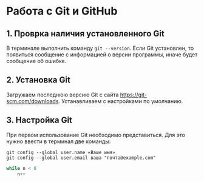 # Работа с Git и GitHub

## 1. Проврка наличия установленного Git
В терминале выполнить команду `git --version`.
Если Git установлен, то появиться сообщение с информацией о версии программы, иначе будет сообщение об ошибке. 

## 2. Установка Git
Загружаем последнюю версию Git с сайта https://git-scm.com/downloads.
Устанавливаем с настройками по умолчанию.

## 3. Настройка Git
При первом использование Git необходимо представиться. Для это нужно ввести в терминал две команды: 
```
git config --global user.name «Ваше имя»
git config --global user.email ваша "почта@example.com"
```

```Python
while n < 0
    n++
```